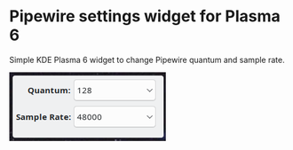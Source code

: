 # Pipewire settings widget for Plasma 6
Simple KDE Plasma 6 widget to change Pipewire quantum and sample rate.

![](https://github.com/magillos/Pipewire-Settings-Widget-for-Plasma-6/blob/main/Pipewire_Settings.png)
